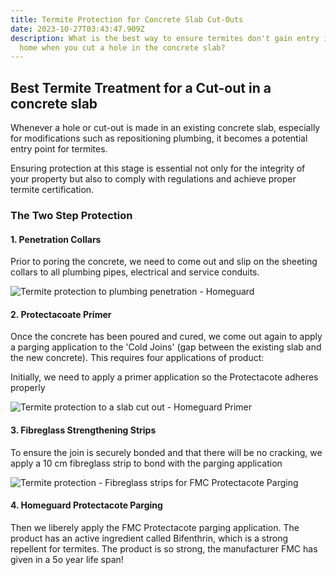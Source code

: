 ```yaml
---
title: Termite Protection for Concrete Slab Cut-Outs
date: 2023-10-27T03:43:47.909Z
description: What is the best way to ensure termites don't gain entry into your
  home when you cut a hole in the concrete slab?
---
```

## Best Termite Treatment for a Cut-out in a concrete slab

Whenever a hole or cut-out is made in an existing concrete slab, especially for modifications such as repositioning plumbing, it becomes a potential entry point for termites. 

Ensuring protection at this stage is essential not only for the integrity of your property but also to comply with regulations and achieve proper termite certification.

### The Two Step Protection

#### 1. Penetration Collars

Prior to poring the concrete, we need to come out and slip on the sheeting collars to all plumbing pipes, electrical and service conduits.

![Termite protection to plumbing penetration - Homeguard](img/homeguard-cutout-collar-install.jpg)

#### 2. Protectacoate Primer

Once the concrete has been poured and cured, we come out again to apply a parging application to the 'Cold Joins' (gap between the existing slab and the new concrete). This requires four applications of product:

Initially, we need to apply a primer application so the Protectacote adheres properly

![Termite protection to a slab cut out - Homeguard Primer](img/homeguard-cutout-primer-application.jpg)

#### 3. Fibreglass Strengthening Strips

To ensure the join is securely bonded and that there will be no cracking, we apply a 10 cm fibreglass strip to bond with the parging application

![Termite protection - Fibreglass strips for FMC Protectacote Parging](img/homeguard-cutout-fibreglass-strips.jpg)

#### 4. Homeguard Protectacote Parging

Then we liberely apply the FMC Protectacote parging application. The product has an active ingredient called Bifenthrin, which is a strong repellent for termites. The product is so strong, the manufacturer FMC has given in a 5o year life span!